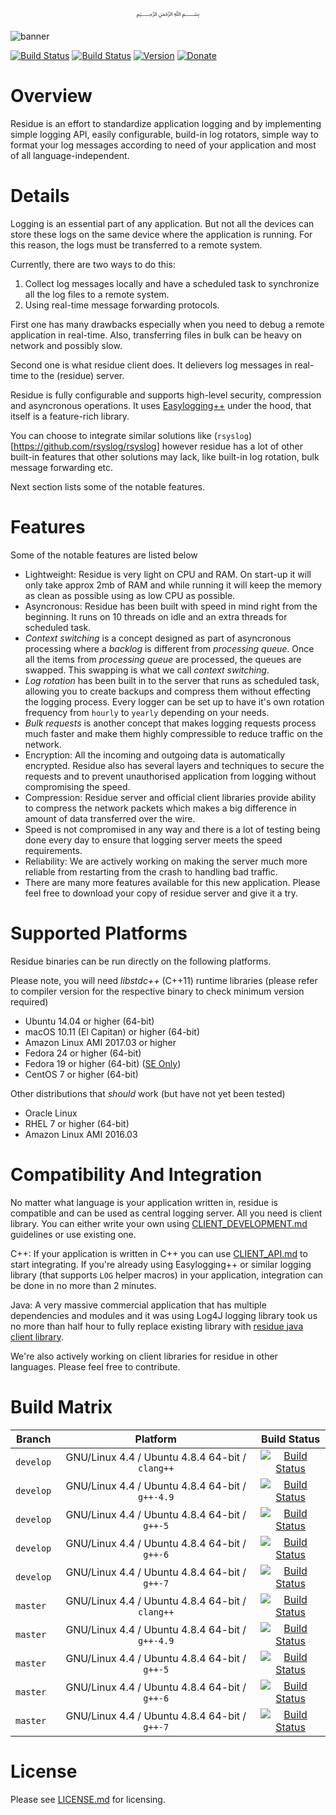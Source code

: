 <p align="center">
  ﷽
</p>

![banner]

[![Build Status](https://img.shields.io/travis/muflihun/residue/master.svg)](https://travis-ci.org/muflihun/residue/branches)
[![Build Status](https://img.shields.io/travis/muflihun/residue/develop.svg)](https://travis-ci.org/muflihun/residue/branches)
[![Version](https://img.shields.io/github/release/muflihun/residue.svg)](https://github.com/muflihun/residue/releases/latest)
[![Donate](https://img.shields.io/badge/Donate-PayPal-green.svg)](https://www.paypal.me/MuflihunDotCom/25)

# Overview 
Residue is an effort to standardize application logging and by implementing simple logging API, easily configurable, build-in log rotators, simple way to format your log messages according to need of your application and most of all language-independent.

# Details
Logging is an essential part of any application. But not all the devices can store these logs on the same device where the application is running. For this reason, the logs must be transferred to a remote system.

Currently, there are two ways to do this:

 1. Collect log messages locally and have a scheduled task to synchronize all the log files to a remote system.
 2. Using real-time message forwarding protocols.
 
First one has many drawbacks especially when you need to debug a remote application in real-time. Also, transferring files in bulk can be heavy on network and possibly slow.

Second one is what residue client does. It delievers log messages in real-time to the (residue) server. 

Residue is fully configurable and supports high-level security, compression and asyncronous operations. It uses [Easylogging++](https://github.com/muflihun/easyloggingpp) under the hood, that itself is a feature-rich library.

You can choose to integrate similar solutions like (`rsyslog`)[https://github.com/rsyslog/rsyslog] however residue has a lot of other built-in features that other solutions may lack, like built-in log rotation, bulk message forwarding etc. 

Next section lists some of the notable features.

# Features
Some of the notable features are listed below

 * Lightweight: Residue is very light on CPU and RAM. On start-up it will only take approx 2mb of RAM and while running it will keep the memory as clean as possible using as low CPU as possible.
 * Asyncronous: Residue has been built with speed in mind right from the beginning. It runs on 10 threads on idle and an extra threads for scheduled task.
 * _Context switching_ is a concept designed as part of asyncronous processing where a *backlog* is different from *processing queue*. Once all the items from _processing queue_ are processed, the queues are swapped. This swapping is what we call *context switching*.
 * _Log rotation_ has been built in to the server that runs as scheduled task, allowing you to create backups and compress them without effecting the logging process. Every logger can be set up to have it's own rotation frequency from `hourly` to `yearly` depending on your needs.
 * _Bulk requests_ is another concept that makes logging requests process much faster and make them highly compressible to reduce traffic on the network.
 * Encryption: All the incoming and outgoing data is automatically encrypted. Residue also has several layers and techniques to secure the requests and to prevent unauthorised application from logging without compromising the speed.
 * Compression: Residue server and official client libraries provide ability to compress the network packets which makes a big difference in amount of data transferred over the wire.
 * Speed is not compromised in any way and there is a lot of testing being done every day to ensure that logging server meets the speed requirements.
 * Reliability: We are actively working on making the server much more reliable from restarting from the crash to handling bad traffic.
 * There are many more features available for this new application. Please feel free to download your copy of residue server and give it a try.
 
# Supported Platforms
Residue binaries can be run directly on the following platforms. 

Please note, you will need _libstdc++_ (C++11) runtime libraries (please refer to compiler version for the respective binary to check minimum version required)

 * Ubuntu 14.04 or higher (64-bit)
 * macOS 10.11 (El Capitan) or higher (64-bit)
 * Amazon Linux AMI 2017.03 or higher
 * Fedora 24 or higher (64-bit)
 * Fedora 19 or higher (64-bit) ([SE Only](https://github.com/muflihun/residue/blob/master/docs/INSTALL.md#special-edition))
 * CentOS 7 or higher (64-bit)
 
Other distributions that _should_ work (but have not yet been tested)
 * Oracle Linux
 * RHEL 7 or higher (64-bit)
 * Amazon Linux AMI 2016.03

# Compatibility And Integration
No matter what language is your application written in, residue is compatible and can be used as central logging server. All you need is client library. You can either write your own using [CLIENT_DEVELOPMENT.md](/docs/CLIENT_DEVELOPMENT.md) guidelines or use existing one.

C++: If your application is written in C++ you can use [CLIENT_API.md](/docs/CLIENT_API.md) to start integrating. If you're already using Easylogging++ or similar logging library (that supports `LOG` helper macros) in your application, integration can be done in no more than 2 minutes.

Java: A very massive commercial application that has multiple dependencies and modules and it was using Log4J logging library took us no more than half hour to fully replace existing library with [residue java client library](https://github.com/muflihun/residue-java).

We're also actively working on client libraries for residue in other languages. Please feel free to contribute.

# Build Matrix

| Branch | Platform | Build Status |
| -------- |:------------:|:------------:|
| `develop` | GNU/Linux 4.4 / Ubuntu 4.8.4 64-bit / `clang++` | [![Build Status](https://travis-matrix-badges.herokuapp.com/repos/muflihun/residue/branches/develop/1)](https://travis-ci.org/muflihun/residue) |
| `develop` | GNU/Linux 4.4 / Ubuntu 4.8.4 64-bit / `g++-4.9` | [![Build Status](https://travis-matrix-badges.herokuapp.com/repos/muflihun/residue/branches/develop/2)](https://travis-ci.org/muflihun/residue) |
| `develop` | GNU/Linux 4.4 / Ubuntu 4.8.4 64-bit / `g++-5` | [![Build Status](https://travis-matrix-badges.herokuapp.com/repos/muflihun/residue/branches/develop/3)](https://travis-ci.org/muflihun/residue) |
| `develop` | GNU/Linux 4.4 / Ubuntu 4.8.4 64-bit / `g++-6` | [![Build Status](https://travis-matrix-badges.herokuapp.com/repos/muflihun/residue/branches/develop/4)](https://travis-ci.org/muflihun/residue) |
| `develop` | GNU/Linux 4.4 / Ubuntu 4.8.4 64-bit / `g++-7` | [![Build Status](https://travis-matrix-badges.herokuapp.com/repos/muflihun/residue/branches/develop/5)](https://travis-ci.org/muflihun/residue) |
| `master` | GNU/Linux 4.4 / Ubuntu 4.8.4 64-bit / `clang++` | [![Build Status](https://travis-matrix-badges.herokuapp.com/repos/muflihun/residue/branches/master/1)](https://travis-ci.org/muflihun/residue) |
| `master` | GNU/Linux 4.4 / Ubuntu 4.8.4 64-bit / `g++-4.9` | [![Build Status](https://travis-matrix-badges.herokuapp.com/repos/muflihun/residue/branches/master/2)](https://travis-ci.org/muflihun/residue) |
| `master` | GNU/Linux 4.4 / Ubuntu 4.8.4 64-bit / `g++-5` | [![Build Status](https://travis-matrix-badges.herokuapp.com/repos/muflihun/residue/branches/master/3)](https://travis-ci.org/muflihun/residue) |
| `master` | GNU/Linux 4.4 / Ubuntu 4.8.4 64-bit / `g++-6` | [![Build Status](https://travis-matrix-badges.herokuapp.com/repos/muflihun/residue/branches/master/4)](https://travis-ci.org/muflihun/residue) |
| `master` | GNU/Linux 4.4 / Ubuntu 4.8.4 64-bit / `g++-7` | [![Build Status](https://travis-matrix-badges.herokuapp.com/repos/muflihun/residue/branches/master/5)](https://travis-ci.org/muflihun/residue) |

# License
Please see [LICENSE.md](/LICENSE.md) for licensing.

  [banner]: https://raw.githubusercontent.com/muflihun/residue/master/docs/Residue.png

